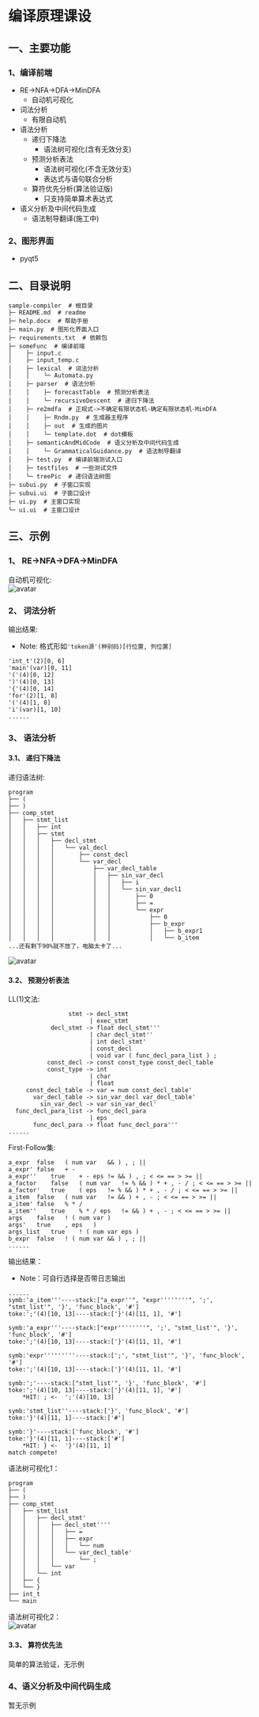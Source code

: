 # 编译原理课设
## 一、主要功能
### 1、编译前端
- RE->NFA->DFA->MinDFA
  - 自动机可视化
- 词法分析
  - 有限自动机
- 语法分析
  - 递归下降法
    - 语法树可视化(含有无效分支)
  - 预测分析表法
    - 语法树可视化(不含无效分支)
    - 表达式与语句联合分析
  - 算符优先分析(算法验证版)
    - 只支持简单算术表达式
- 语义分析及中间代码生成
  - 语法制导翻译(施工中)
### 2、图形界面
- pyqt5
## 二、目录说明
```text
sample-compiler  # 根目录
├─ README.md  # readme
├─ help.docx  # 帮助手册
├─ main.py  # 图形化界面入口
├─ requirements.txt  # 依赖包
├─ someFunc  # 编译前端
│    ├─ input.c
│    ├─ input_temp.c
│    ├─ lexical  # 词法分析
│    │    └─ Automata.py
│    ├─ parser  # 语法分析
│    │    ├─ forecastTable  # 预测分析表法
│    │    └─ recursiveDescent  # 递归下降法
│    ├─ re2mdfa  # 正规式->不确定有限状态机-确定有限状态机-MinDFA
│    │    ├─ Rndm.py  # 生成器主程序
│    │    ├─ out  # 生成的图片
│    │    └─ template.dot  # dot模板
│    ├─ semanticAndMidCode  # 语义分析及中间代码生成
│    │    └─ GrammaticalGuidance.py  # 语法制导翻译
│    ├─ test.py  # 编译前端测试入口
│    ├─ testfiles  # 一些测试文件
│    └─ treePic  # 递归语法树图
├─ subui.py  # 子窗口实现
├─ subui.ui  # 子窗口设计
├─ ui.py  # 主窗口实现
└─ ui.ui  # 主窗口设计
```
## 三、示例
### 1、 RE->NFA->DFA->MinDFA
自动机可视化:  
![avatar](pic/1.jpg)
### 2、 词法分析
输出结果:  
- Note: 格式形如`'token源'(种别码)[行位置, 列位置]`
```text
'int_t'(2)[0, 6]
'main'(var)[0, 11]
'('(4)[0, 12]
')'(4)[0, 13]
'{'(4)[0, 14]
'for'(2)[1, 8]
'('(4)[1, 8]
'i'(var)[1, 10]
......
```
### 3、 语法分析
#### 3.1、 递归下降法
递归语法树:  
```text
program
├── (
├── )
├── comp_stmt
│   ├── stmt_list
│   │   ├── int
│   │   ├── stmt
│   │   │   ├── decl_stmt
│   │   │   │   └── val_decl
│   │   │   │       ├── const_decl
│   │   │   │       └── var_decl
│   │   │   │           ├── var_decl_table
│   │   │   │           │   ├── sin_var_decl
│   │   │   │           │   │   ├── i
│   │   │   │           │   │   └── sin_var_decl1
│   │   │   │           │   │       ├── 0
│   │   │   │           │   │       ├── =
│   │   │   │           │   │       └── expr
│   │   │   │           │   │           ├── 0
│   │   │   │           │   │           ├── b_expr
│   │   │   │           │   │           │   ├── b_expr1
│   │   │   │           │   │           │   └── b_item
...还有剩下90%就不放了，电脑太卡了...
```
![avatar](pic/5.jpg)
#### 3.2、 预测分析表法
LL(1)文法:  
```text
                 stmt -> decl_stmt
                       | exec_stmt
            decl_stmt -> float decl_stmt'''
                       | char decl_stmt''
                       | int decl_stmt'
                       | const_decl
                       | void var ( func_decl_para_list ) ;
           const_decl -> const const_type const_decl_table
           const_type -> int
                       | char
                       | float
     const_decl_table -> var = num const_decl_table'
       var_decl_table -> sin_var_decl var_decl_table'
         sin_var_decl -> var sin_var_decl'
  func_decl_para_list -> func_decl_para
                       | eps
       func_decl_para -> float func_decl_para'''
......
```
First-Follow集:  
```text
a_expr	false	( num var	&& ) , ; ||
a_expr'	false	+ -
a_expr''	true	+ - eps	!= && ) , ; < <= == > >= ||
a_factor	false	( num var	!= % && ) * + , - / ; < <= == > >= ||
a_factor'	true	( eps	!= % && ) * + , - / ; < <= == > >= ||
a_item	false	( num var	!= && ) + , - ; < <= == > >= ||
a_item'	false	% * /
a_item''	true	% * / eps	!= && ) + , - ; < <= == > >= ||
args	false	! ( num var	)
args'	true	, eps	)
args_list	true	! ( num var eps	)
b_expr	false	! ( num var	&& ) , ; ||
......
```
输出结果：
- Note：可自行选择是否带日志输出
```text
......
symb:'a_item'''----stack:["a_expr''", "expr''''''''", ';', "stmt_list'", '}', 'func_block', '#']
toke:';'(4)[10, 13]----stack:['}'(4)[11, 1], '#']

symb:'a_expr'''----stack:["expr''''''''", ';', "stmt_list'", '}', 'func_block', '#']
toke:';'(4)[10, 13]----stack:['}'(4)[11, 1], '#']

symb:'expr'''''''''----stack:[';', "stmt_list'", '}', 'func_block', '#']
toke:';'(4)[10, 13]----stack:['}'(4)[11, 1], '#']

symb:';'----stack:["stmt_list'", '}', 'func_block', '#']
toke:';'(4)[10, 13]----stack:['}'(4)[11, 1], '#']
	*HIT: ;	<-	';'(4)[10, 13]

symb:'stmt_list''----stack:['}', 'func_block', '#']
toke:'}'(4)[11, 1]----stack:['#']

symb:'}'----stack:['func_block', '#']
toke:'}'(4)[11, 1]----stack:['#']
	*HIT: }	<-	'}'(4)[11, 1]
match compete!
```
语法树可视化1：
```text
program
├── (
├── )
├── comp_stmt
│   ├── stmt_list
│   │   ├── decl_stmt'
│   │   │   ├── decl_stmt''''
│   │   │   │   ├── =
│   │   │   │   ├── expr
│   │   │   │   │   └── num
│   │   │   │   └── var_decl_table'
│   │   │   │       └── ;
│   │   │   └── var
│   │   └── int
│   ├── {
│   └── }
├── int_t
└── main
```
语法树可视化2：  
![avatar](pic/6.jpg)
#### 3.3、 算符优先法
简单的算法验证，无示例

### 4、语义分析及中间代码生成
暂无示例